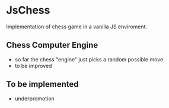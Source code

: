 # JsChess

Implementation of chess game in a vanilla JS enviroment.

## Chess Computer Engine

- so far the chess "engine" just picks a random possible move
- to be improved

## To be implemented
- underpromotion
